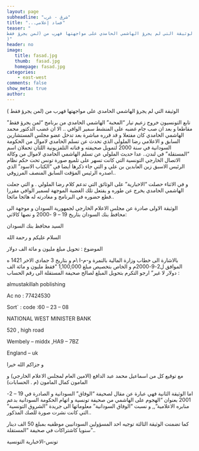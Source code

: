 ```yaml
---
layout: page
subheadline: "شرق - غرب"
title: "...فساد إعلامي"
teaser: "
الوثيقة التي لم يجرؤ الهاشمي الحامدي على مواجهتها فهرب من (لمن يجرؤ فقط
)"
header: no
image:
   title: fasad.jpg
   thumb:  fasad.jpg
   homepage: fasad.jpg
categories:
    - east-west
comments: false
show_meta: true
author:
---
```




الوثيقة التي لم يجرؤ الهاشمي الحامدي على مواجهتها فهرب من (لمن يجرؤ فقط
)


تابع التونسيون خروج زعيم تيار “المحبة” الهاشمي الحامدي من برنامج “لمن
يجرؤ فقط” مقاطعا و بعد ان صب جام غضبه على المنشط سمير الوافي .. الا ان
غضب الدكتور محمد الهاشمي الحامدي كان مفتعلا و قد قرره مباشرة بعد تدخل
عضو مجلس المستشارين السابق و الاعلامي رضا الملولي الذي تحدث عن تسلم
الحامدي لاموال من الحكومة السودانية في سنة 2000 لتمويل صحيفته و قناته
التلفزيونية اللتان تحملان اسم “المستقلة” في لندن.. عدا حديث الملولي عن
تسلم الهاشمي الحامدي لاموال من وكالة الاتصال الخارجي التونسية التي كانت
تسهر على تلميع صورة تونس تحت حكم نظام الرئيس الاسبق زين العابدين بن علي
و التي جاء ذكرها ايضا في “الكتاب الاسود” الذي اصدره الرئيس المؤقت السابق
المنصف المرزوقي..

و في الاثناء حصلت “الاخبارية” على الوثائق التي تدعم كلام رضا الملولي . و
التي جعلت الهاشمي الحامدي يخرج عن طوره و يفتعل تلك الغضبة الموجهة لسمير
الوافي مقررا قطع حضوره في البرنامج و مغادرته له هائجا مائجا..

الوثيقة الاولى صادرة عن مجلس الاعلام الخارجي لجمهورية السودان و موجهة
الى محافظ بنك السودان بتاريخ 19 – 9 -2000 و نصها كالاتي:

السيد محافظ بنك السودان

السلام عليكم و رحمة الله

الموضوع : تحويل مبلغ مليون و مائة الف دولار

بالاشارة الى خطاب وزارة المالية بالنمرة و-م-ا \\م و بتاريخ 3 جمادي الاخر
1421 ه الموافق ل2-9-2000م و الخاص بتخصيص مبلغ 1,100,000 “فقط مليون و
مائة الف دولار لا غير” ارجو التكرم بتحويل المبلغ لصالح صحيفة المستقلة
الى رقم الحساب :

almustakillah poblishing

Ac no : 77424530

Sort\` : code :60 – 23 – 08

NATIONAL WEST MINISTER BANK

520 , high road

Wembely – middx ,HA9 – 7BZ

England – uk

و جزاكم الله خيرا

مع توقيع كل من اسماعيل محمد عبد الدافع (الامين العام لمجلس الاعلام
الخارجي) و المامون كمال المامون (م . الحسابات)

اما الوثيقة الثانية فهي عبارة عن مقال لصحيفة “الوفاق” السودانية و
الصادرة في 19 – 2- 2001 بعنوان “الهجوم على الهاشمي من صحيفة تونسية و
اتهام الحكومة السودانية بدعم منابره الاعلامية”,, و نسبت “الوفاق
السودانية” معلوماتها الى جريدة “الشروق التونسية” التي كانت نشرت صورة
للصك المذكور..

كما تضمنت الوثيقة الثالثة توجيه احد المسؤولين السودانيين موظفيه بمبلغ 50
الف دينار سنويا كاشتراكات في صحيفة “المستقلة”..


تونس-الاخبارية التونسية
